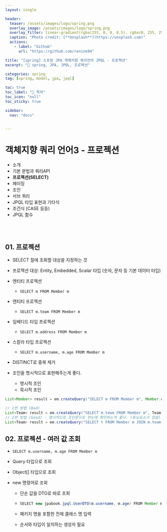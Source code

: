 ```yaml
---
layout: single

header:
  teaser: /assets/images/logo/spring.png
  overlay_image: /assets/images/logo/spring.png
  overlay_filter: linear-gradient(rgba(255, 0, 0, 0.5), rgba(0, 255, 255, 0.5))
  caption: "Photo credit: [**Unsplash**](https://unsplash.com)"
  actions:
    - label: "Github"
      url: "https://github.com/renine94"

title: "[spring] 스프링 JPA 객체지향 쿼리언어 JPQL - 프로젝션"
excerpt: "🚀 spring, JPA, JPQL, 프로젝션"

categories: spring
tag: [spring, model, jpa, jpql]

toc: true
toc_label: "📕 목차"
toc_icon: "null"
toc_sticky: true

sidebar:
  nav: "docs"


---
```


# 객체지향 쿼리 언어3 - 프로젝션

- 소개
- 기본 문법과 쿼리API
- **프로젝션(SELECT)**
- 페이징
- 조인
- 서브 쿼리
- JPQL 타입 표현과 기타식
- 조건식 (CASE 등등)
- JPQL 함수

<br><br>



## 01. 프로젝션

- SELECT 절에 조회할 대상을 지정하는 것
- 프로젝션 대상: Entity, Embedded, Scalar 타입 (숫자, 문자 등 기본 데이터 타입)
- 엔티티 프로젝션
  - `SELECT m FROM Member m`
- 엔티티 프로젝션
  - `SELECT m.team FROM Member m`
- 임베디드 타입 프로젝션
  - `SELECT m.address FROM Member m` 
- 스칼라 타입 프로젝션
  - `SELECT m.username, m.age FROM Member m`
- DISTINCT로 중복 제거



- 조인을 명시적으로 표현해주는게 좋다.
  - 명시적 조인
  - 묵시적 조인

```java
List<Member> result = em.createQuery("SELECT m FROM Member m", Member.class);  // 리스트에 담겨있는 Member들 모두 영속성 컨텍스트로 관리된다!

// 1번 방법 (Bad)
List<Team> result = em.createQuery("SELECT m.team FROM Member m", Team.class);
// 2번 방법 (Good) - 명시적으로 조인문으로 한눈에 확인하는게 좋다. (튜닝요소가 많음)
List<Team> result = em.createQuery("SELECT t FROM Member m JOIN m.team t", Team.class);

```





## 02. 프로젝션 - 여러 값 조회

- `SELECT m.username, m.age FROM Member m` 

- Query 타입으로 조회

- Object[] 타입으로 조회

- new 명령어로 조회

  - 단순 값을 DTO로 바로 조회

  - ```java
    SELECT new jpabook.jpql.UserDTO(m.username, m.age) FROM Member m
    ```

  - 패키지 명을 포함한 전체 클래스 명 입력

  - 순서와 타입이 일치하는 생성자 필요





































